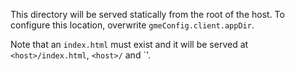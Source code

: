 This directory will be served statically from the root of the host. To configure this location, overwrite `gmeConfig.client.appDir`.

Note that an `index.html` must exist and it will be served at `<host>/index.html`, `<host>/` and `<host>'.